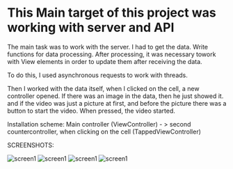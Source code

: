 #  This Main target of this project was working with server and API

The main task was to work with the server. I had to get the data. Write functions for data processing. After processing, it was necessary towork with View elements in order to update them after receiving the data. 

To do this, I used asynchronous requests to work with threads. 

Then I worked with the data itself, when I clicked on the cell, a new controller opened. If there was an image in the data, then he just showed it. and if the video was just a picture at first, and before the picture there was a button to start the video. When pressed, the video started.

Installation scheme:
Main controller (ViewController) - > second countercontroller, when clicking on the cell (TappedViewController)

SCREENSHOTS:

![screen1](Screenshots/1.png)
![screen1](Screenshots/2.png)
![screen1](Screenshots/3.png)
![screen1](Screenshots/4.png)
